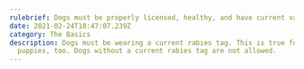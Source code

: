 ```yaml
---
rulebrief: Dogs must be properly licensed, healthy, and have current vaccinations. 
date: 2021-02-24T18:47:07.239Z
category: The Basics
description: Dogs must be wearing a current rabies tag. This is true for
  puppies, too. Dogs without a current rabies tag are not allowed.
---
```

